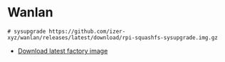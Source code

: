 # Wanlan


```
# sysupgrade https://github.com/izer-xyz/wanlan/releases/latest/download/rpi-squashfs-sysupgrade.img.gz 
```

 * [Download latest factory image](https://github.com/izer-xyz/wanlan/releases/latest/download/rpi-squashfs-factory.img.gz)
